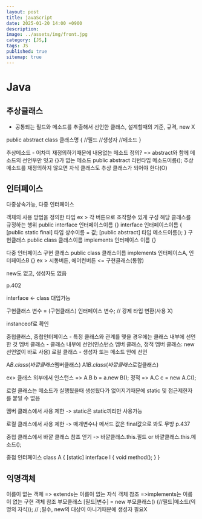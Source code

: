 ```yaml
---
layout: post
title: javaScript
date: 2025-01-20 14:00 +0900
description: 
image: ../assets/img/front.jpg
category: [JS,]
tags: JS
published: true
sitemap: true
---
```


# Java

## 추상클래스
- 공통되는 필드와 메소드를 추출해서 선언한 클래스, 설계할때의 기준, 규격, new X

public abstract class 클래스명 { //필드 //생성자 //메소드 }

추상메소드 - 어차피 재정의하기때문에 내용없는 메소드 정의?
=> abstract와 함께 메소드의 선언부만 잇고 {}가 없는 메소드
public abstract 리턴타입 메소드이름();
추상 메소드를 재정의하지 않으면 자식 클래스도 추상 클래스가 되어야 한다(O)

## 인터페이스
다중상속가능, 다중 인터페이스

객체의 사용 방법을 정의한 타입 ex > 각 버튼으로 조작할수 있게 구성
해당 클래스를 규정하는 행위
public interface 인터페이스이름 {}
interface 인터페이스이름 {
    [public static final] 타입 상수이름 = 값;
    [public abstract] 타입 메소드이름();
}
구현클래스
public class 클래스이름 implements 인터페이스 이름 {}

다중 인터페이스 구현 클래스
public class 클래스이름 implements 인터페이스A, 인터페이스B {}
ex > 시동버튼, 에어컨버튼 <= 구현클래스(통합)

new도 없고, 생성자도 없음

p.402

interface <- class 대입가능

구현클래스 변수 = (구현클래스) 인터페이스 변수; // 강제 타입 변환(사용 X)

instanceof로 확인

중첩클래스, 중첩인터페이스 - 특정 클래스와 관계를 맺을 경우에는 클래스 내부에 선언한 것
멤버 클래스 - 클래스 내부에 선언(인스턴스 멤버 클래스, 정적 멤버 클래스: new 선언없이 바로 사용) 
로컬 클래스 - 생성자 또는 메소드 안에 선언

A$B.class(바깥클래스$멤버클래스)
A$1B.class(바깥클래스$로컬클래스)

ex> 클래스 외부에서 
인스턴스 => A.B b = a.new B();
정적 => A.C c = new A.C();

로컬 클래스는 메소드가 실행됬을때 생성됬다가 없어지기때문에 static 및 접근제한자를 붙일 수 없음

멤버 클래스에서 사용 제한 -> static은 static끼리만 사용가능

로컬 클래스에서 사용 제한 -> 매개변수나 메서드 값은 final값으로 봐도 무방 p.437

중첩 클래스에서 바깥 클래스 참조 얻기 -> 바깥클래스.this.필드 or 바깥클래스.this.메소드();

중첩 인터페이스
class A {
    [static] interface I {
        void method();
    }
}

## 익명객체
이름이 없는 객체
=> extends는 이름이 없는 자식 객체 참조
=>implements는 이름이 없는 구현 객체 참조
부모클래스 [필드|변수] = new 부모클래스() {//필드|메소드(익명의 자식)}; 
// ;필수, new의 대상이 아니기때문에 생성자 필요X











